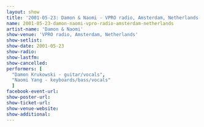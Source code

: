 ```yaml
---
layout: show
title: '2001-05-23: Damon & Naomi - VPRO radio, Amsterdam, Netherlands'
name: 2001-05-23-damon-naomi-vpro-radio-amsterdam-netherlands
artist-name: 'Damon & Naomi'
show-venue: 'VPRO radio, Amsterdam, Netherlands'
show-setlist: 
show-date: 2001-05-23
show-radio: 
show-lastfm: 
show-cancelled: 
performers: [
  "Damon Krukowski - guitar/vocals",
  "Naomi Yang - keyboards/bass/vocals"
  ]
facebook-event-url: 
show-poster-url: 
show-ticket-url: 
show-venue-website: 
show-additional: 
---
```



